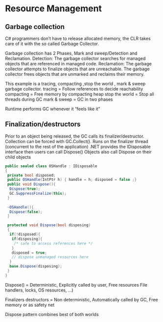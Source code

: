 # Resource Management

## Garbage collection

C# programmers don’t have to release allocated memory, the CLR takes care of it with the so called Garbage Collector.

Garbage collection has 2 Phases, Mark and sweep/Detection and Reclamation.
Detection: The garbage collector searches for managed objects that are referenced in managed code.
Reclamation: The garbage collector attempts to finalize
objects that are unreachable. The garbage collector frees objects that are
unmarked and reclaims their memory.

This example is a tracing, compacting ,stop the world , mark & sweep garbage collector.
tracing = Follow references to decide reachability
compacting = Free memory by compacting heap
stop the world = Stop all threads during GC
mark & sweep = GC in two phases

Runtime performs GC whenever it “feels like it”

## Finalization/destructors

Prior to an object being released, the GC calls its finalizer/destructor. Collection can be forced with GC.Collect().
Runs on the finalizer thread (concurrent to the rest of the application)
.NET provides the IDisposable interface then users can call Dispose() Objects also call Dispose on their child objects

```csharp
public sealed class OSHandle : IDisposable
{
 private bool disposed;
 public OSHandle(IntPtr h) { handle = h; disposed = false ;}
 public void Dispose(){
  Dispose(true);
  GC.SuppressFinalize(this);
 }
 
 ~OSHandle(){
  Dispose(false);
 }

 protected void Dispose(bool disposing)
 {
  if(!disposed){
   if(disposing){
    /* safe to access references here */
   }
   disposed = true;
   // dispose unmanaged resources here
  }
  base.Dispose(disposing);
 }
}
```

Dispose() = Deterministic, Explicitly called by user, Free resources File handlers, locks, OS resources, ...)

Finalizers destructors = Non deterministic, Automatically called by GC, Free memory or as safety net

Dispose pattern combines best of both worlds
